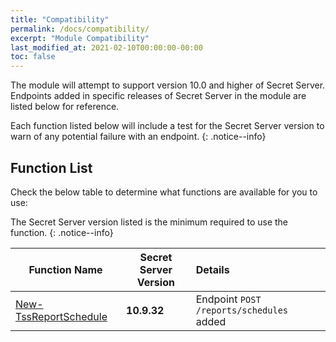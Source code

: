 ```yaml
---
title: "Compatibility"
permalink: /docs/compatibility/
excerpt: "Module Compatibility"
last_modified_at: 2021-02-10T00:00:00-00:00
toc: false
---
```


The module will attempt to support version 10.0 and higher of Secret Server. Endpoints added in specific releases of Secret Server in the module are listed below for reference.

Each function listed below will include a test for the Secret Server version to warn of any potential failure with an endpoint.
{: .notice--info}

## Function List

Check the below table to determine what functions are available for you to use:

The Secret Server version listed is the minimum required to use the function.
{: .notice--info}

**Function Name**                                            | **Secret Server Version**     | **Details**
-------------------------------------------------------------| ------------------------------| :----------------
[New-TssReportSchedule][New-TssReportSchedule]               | **10.9.32**                   | Endpoint `POST /reports/schedules` added

[New-TssReportSchedule]:/thycotic.secretserver/commands/New-TssReportSchedule
